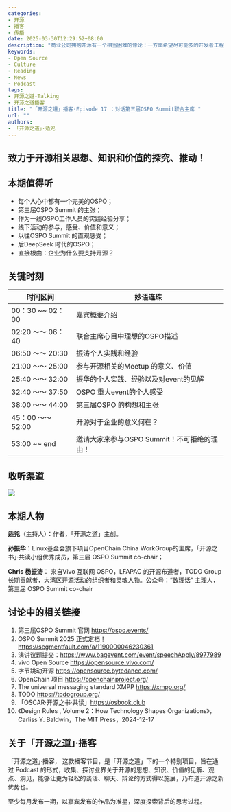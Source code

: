 ```yaml
---
categories:
- 开源
- 播客
- 传播
date: 2025-03-30T12:29:52+08:00
description: "商业公司拥抱开源有一个相当困难的悖论：一方面希望尽可能多的开发者工程师将注意力集中在公司；另一方面对于开源项目及其Community的可持续发展不想有任何的责任。OSPO 或许是解决这个悖论的重要的制度和尝试，那么过去有什么进展？从业者是否有可能沟通？开源项目还值得企业公司关注吗？我们来听听一线的愿景和诉求。"
keywords:
- Open Source
- Culture
- Reading
- News
- Podcast
tags:
- 开源之道-Talking
- 开源之道播客
title: "「开源之道」播客·Episode 17 ：对话第三届OSPO Summit联合主席 "
url: ""
authors:
- 「开源之道」·适兕
---
```


## 致力于开源相关思想、知识和价值的探究、推动！

## 本期值得听

* 每个人心中都有一个完美的OSPO；
* 第三届OSPO Summit 的主张；
* 作为一线OSPO工作人员的实践经验分享；
* 线下活动的参与，感受、价值和意义；
* 以往OSPO Summit 的直观感受；
* 后DeepSeek 时代的OSPO；
* 直接根由：企业为什么要支持开源？


## 关键时刻

| 时间区间         | 妙语连珠     |
| ---------------- | ------------ |
| 00：30 ~~ 02：00 | 嘉宾概要介绍 |
| 02:20 ～～ 06：40  | 联合主席心目中理想的OSPO描述  |
| 06:50 ～～ 20:30 | 振涛个人实践和经验 |
| 21:00 ～～ 25:00 | 参与开源相关的Meetup 的意义、价值|
| 25:40 ～～ 32:00 | 振华的个人实践、经验以及对event的见解|
| 32:40 ～～ 37:50 | OSPO 重大event的个人感受 |
| 38:00 ～～ 44:00 | 第三届OSPO 的构想和主张|
| 45：00 ～～52:00 | 开源对于企业的意义何在？ |
| 53:00 ~~ end|邀请大家来参与OSPO Summit！不可拒绝的理由！|


##  收听渠道

![](/posts/osw-dialogue/dialogue-poster/ospo-summit-3rd-co-chair.jpeg)

## 本期人物

**适兕**（主持人）：作者，「开源之道」主创。

**孙振华**：Linux基金会旗下项目OpenChain China WorkGroup的主席，「开源之书」·共读小组优秀成员，第三届 OSPO Summit co-chair；

**Chris 杨振涛**： 来自Vivo 互联网  OSPO，LFAPAC 的开源布道者，TODO Group 长期贡献者，大湾区开源活动的组织者和灵魂人物。公众号：“数理话” 主理人，第三届 OSPO Summit co-chair

## 讨论中的相关链接

1. 第三届OSPO Summit 官网 https://ospo.events/
2. OSPO Summit 2025 正式定档！ https://segmentfault.com/a/1190000046230361
3. 演讲议题提交：https://www.bagevent.com/event/speechApply/8977989
4. vivo Open Source https://opensource.vivo.com/
5. 字节跳动开源 https://opensource.bytedance.com/
6. OpenChain 项目 https://openchainproject.org/
7. The universal messaging standard XMPP https://xmpp.org/
8. TODO https://todogroup.org/
9. 「OSCAR·开源之书·共读」https://osbook.club
10. 《Design Rules , Volume 2：How Technology Shapes Organizations》， Carliss Y. Baldwin，The MIT Press，2024-12-17

## 关于「开源之道」·播客

「开源之道」·播客， 这款播客节目，是「开源之道」下的一个特别项目，旨在通过 Podcast 的形式，收集、探讨业界关于开源的思想、知识、价值的见解、观点、洞见，能够让更为轻松的谈话、聊天、辩论的方式得以施展，乃布道开源之新优势也。

至少每月发布一期，以嘉宾发布的作品为准星，深度探索背后的思考过程。
